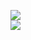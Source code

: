 [![](https://img.shields.io/badge/Made%20With-Github%20Spray-lightgrey.svg?style=for-the-badge&logo=github)](https://github.com/Annihil/github-spray#3260)  
[![](https://i.imgur.com/2DrTn0Z.gif)](https://github.com/Annihil/github-spray)